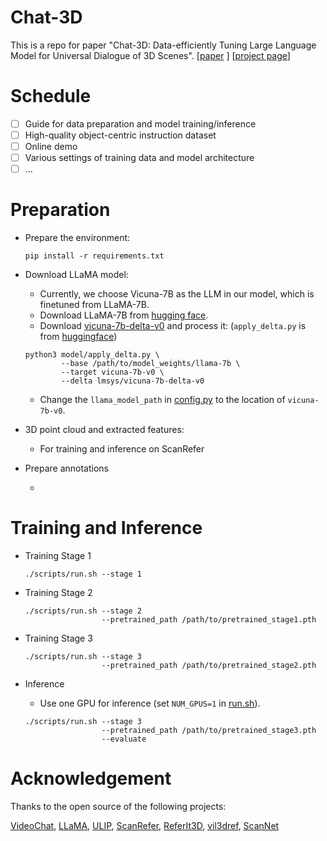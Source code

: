 # Chat-3D 

This is a repo for paper "Chat-3D: Data-efficiently Tuning Large Language Model for Universal Dialogue of 3D Scenes". [[paper](https://arxiv.org/abs/2308.08769) ] [[project page](https://chat-3d.github.io/)]

# Schedule

- [ ] Guide for data preparation and model training/inference
- [ ] High-quality object-centric instruction dataset 
- [ ] Online demo
- [ ] Various settings of training data and model architecture
- [ ] ...

# Preparation

- Prepare the environment:

  ```shell
  pip install -r requirements.txt
  ```
  
- Download LLaMA model:
  - Currently, we choose 
Vicuna-7B as the LLM in our model, which is finetuned from LLaMA-7B.
  - Download LLaMA-7B from [hugging face](https://huggingface.co/decapoda-research/llama-7b-hf).
  - Download [vicuna-7b-delta-v0](https://huggingface.co/lmsys/vicuna-7b-delta-v0) and process it: (`apply_delta.py` is from [huggingface](https://huggingface.co/CarperAI/stable-vicuna-13b-delta/raw/main/apply_delta.py))
  
  ```shell
  python3 model/apply_delta.py \
          --base /path/to/model_weights/llama-7b \
          --target vicuna-7b-v0 \
          --delta lmsys/vicuna-7b-delta-v0
  ```

  - Change the `llama_model_path` in [config.py](./scripts/config.py) to the location of `vicuna-7b-v0`.
  
- 3D point cloud and extracted features:

  - For training and inference on ScanRefer
  
- Prepare annotations

  - 

# Training and Inference

- Training Stage 1
  
  ```shell
  ./scripts/run.sh --stage 1
  ```

- Training Stage 2

  ```shell
  ./scripts/run.sh --stage 2
                   --pretrained_path /path/to/pretrained_stage1.pth
  ```

- Training Stage 3

  ```shell
  ./scripts/run.sh --stage 3
                   --pretrained_path /path/to/pretrained_stage2.pth
  ```

- Inference
  
  - Use one GPU for inference (set `NUM_GPUS=1` in [run.sh](./scripts/run.sh)).
  ```shell
  ./scripts/run.sh --stage 3
                   --pretrained_path /path/to/pretrained_stage3.pth
                   --evaluate
  ```


# Acknowledgement

Thanks to the open source of the following projects:

[VideoChat](https://github.com/OpenGVLab/Ask-Anything/tree/main/video_chat), [LLaMA](https://github.com/facebookresearch/llama), [ULIP](https://github.com/salesforce/ULIP), [ScanRefer](https://github.com/daveredrum/ScanRefer), [ReferIt3D](https://github.com/referit3d/referit3d), [vil3dref](https://github.com/cshizhe/vil3dref), [ScanNet](https://github.com/ScanNet/ScanNet) 
